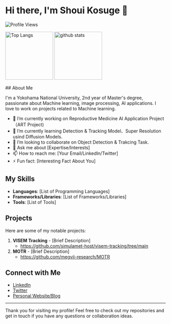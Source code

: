 

<!--
**KosugeShoui/KosugeShoui** is a ✨ _special_ ✨ repository because its `README.md` (this file) appears on your GitHub profile.

Here are some ideas to get you started:

- 🔭 I’m currently working on ...
- 🌱 I’m currently learning ...
- 👯 I’m looking to collaborate on ...
- 🤔 I’m looking for help with ...
- 💬 Ask me about ...
- 📫 How to reach me: ...
- 😄 Pronouns: ...
- ⚡ Fun fact: ...
-->


# Hi there, I'm Shoui Kosuge 👋

![Profile Views](https://komarev.com/ghpvc/?username=KosugeShoui&color=brightgreen)
<p align="left"> 
  <img alt="Top Langs" height="150px" src="https://github-readme-stats.vercel.app/api/top-langs/?username=KosugeShoui&layout=compact&show_icons=true&theme=onedark" />
  <img alt="github stats" height="150px" src="https://github-readme-stats.vercel.app/api?username=KosugeShoui&theme=onedark&show_icons=ture" />
</p>
## About Me

I'm a Yokohama National University, 2nd year of Master's degree, passionate about Machine learning, image processing, AI applications. 
I love to work on projects related to Machine learning.

- 🔭 I’m currently working on Reproductive Medicine AI Application Project（ART Project)
- 🌱 I’m currently learning Detection & Tracking Model、Super Resolution usind Diffusion Models.
- 👯 I’m looking to collaborate on Object Detection & Trakcing Task.
- 💬 Ask me about [Expertise/Interests]
- 📫 How to reach me: [Your Email/LinkedIn/Twitter]
- ⚡ Fun fact: [Interesting Fact About You]

## My Skills

- **Languages**: [List of Programming Languages]
- **Frameworks/Libraries**: [List of Frameworks/Libraries]
- **Tools**: [List of Tools]

## Projects

Here are some of my notable projects:

1. **VISEM Tracking** - [Brief Description]
   - https://github.com/simulamet-host/visem-tracking/tree/main
2. **MOTR** - [Brief Description]
   - https://github.com/megvii-research/MOTR


## Connect with Me

- [LinkedIn](https://www.linkedin.com/in/your-linkedin/)
- [Twitter](https://twitter.com/your-twitter/)
- [Personal Website/Blog](https://your-website.com)

---

Thank you for visiting my profile! Feel free to check out my repositories and get in touch if you have any questions or collaboration ideas.
